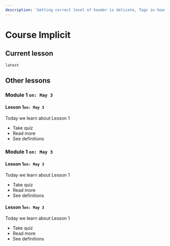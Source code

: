 ```yaml
---
description: 'Getting correct level of header is delicate, Tags in headers are challenging'
---
```


# Course Implicit

## Current lesson

`latest`

## Other lessons

### Module 1 `on: May 3`

#### Lesson 1`on: May 3`

Today we learn about Lesson 1

* Take quiz
* Read more
* See definitions

### Module 1 `on: May 3`

#### Lesson 1`on: May 3`

Today we learn about Lesson 1

* Take quiz
* Read more
* See definitions



#### Lesson 1`on: May 3`

Today we learn about Lesson 1

* Take quiz
* Read more
* See definitions

